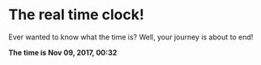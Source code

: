 # The real time clock!

Ever wanted to know what the time is? Well, your journey is about to end!

**The time is Nov 09, 2017, 00:32**